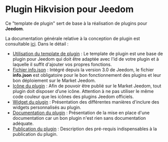 # Plugin Hikvision pour Jeedom

Ce "template de plugin" sert de base à la réalisation de plugins pour **Jeedom**.

La documentation générale relative à la conception de plugin est consultable [ici](https://doc.jeedom.com/fr_FR/dev/). Dans le détail :   
* [Utilisation du template de plugin](https://doc.jeedom.com/fr_FR/dev/plugin_template) : Le template de plugin est une base de plugin pour Jeedom qui doit être adaptée avec l'id de votre plugin et à laquelle il suffit d'ajouter vos propres fonctions. 
* [Fichier info.json](https://doc.jeedom.com/fr_FR/dev/structure_info_json) : Intégré depuis la version 3.0 de Jeedom, le fichier **info.json** est obligatoire pour le bon fonctionnement des plugins et leur bon déploiement sur le Market Jeedom.
* [Icône du plugin](https://doc.jeedom.com/fr_FR/dev/Icone_de_plugin) : Afin de pouvoir être publié sur le Market Jeedom, tout plugin doit disposer d’une icône. Attention à ne pas utiliser le même code couleur que les icônes des plugins Jeedom officiels.
* [Widget du plugin](https://doc.jeedom.com/fr_FR/dev/widget_plugin) : Présentation des différentes manières d'inclure des widgets personnalisés au plugin.
* [Documentation du plugin](https://doc.jeedom.com/fr_FR/dev/documentation_plugin) : Présentation de la mise en place d'une documentation car un bon plugin n'est rien sans documentation adéquate.
* [Publication du plugin](https://doc.jeedom.com/fr_FR/dev/publication_plugin) : Description des pré-requis indispensables à la publication du plugin.
